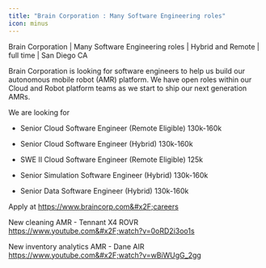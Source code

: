 ```yaml
---
title: "Brain Corporation : Many Software Engineering roles"
icon: minus
---
```

Brain Corporation | Many Software Engineering roles | Hybrid and Remote | full time | San Diego CA

Brain Corporation is looking for software engineers to help us build our autonomous mobile robot (AMR) platform. We have open roles within our Cloud and Robot platform teams as we start to ship our next generation AMRs.

We are looking for

* Senior Cloud Software Engineer (Remote Eligible) 130k-160k

* Senior Cloud Software Engineer (Hybrid) 130k-160k

* SWE II Cloud Software Engineer (Remote Eligible) 125k

* Senior Simulation Software Engineer (Hybrid) 130k-160k

* Senior Data Software Engineer (Hybrid) 130k-160k

Apply at <a href="https:&#x2F;&#x2F;www.braincorp.com&#x2F;careers" rel="nofollow">https:&#x2F;&#x2F;www.braincorp.com&#x2F;careers</a>

New cleaning AMR - Tennant X4 ROVR 
<a href="https:&#x2F;&#x2F;www.youtube.com&#x2F;watch?v=0oRD2i3oo1s" rel="nofollow">https:&#x2F;&#x2F;www.youtube.com&#x2F;watch?v=0oRD2i3oo1s</a>

New inventory analytics AMR - Dane AIR <a href="https:&#x2F;&#x2F;www.youtube.com&#x2F;watch?v=wBiWUgG_2gg" rel="nofollow">https:&#x2F;&#x2F;www.youtube.com&#x2F;watch?v=wBiWUgG_2gg</a>
